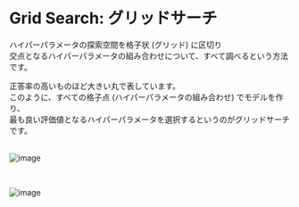 # Grid Search: グリッドサーチ

ハイパーパラメータの探索空間を格子状 (グリッド) に区切り<br>
交点となるハイパーパラメータの組み合わせについて、すべて調べるという方法です。<br>

正答率の高いものほど大きい丸で表しています。<br>
このように、すべての格子点 (ハイパーパラメータの組み合わせ) でモデルを作り、<br>
最も良い評価値となるハイパーパラメータを選択するというのがグリッドサーチです。<br>
<br>

![image](https://user-images.githubusercontent.com/17031124/42511359-a04b04c4-848c-11e8-80aa-54a9943509b5.png)

<br>

![image](https://user-images.githubusercontent.com/17031124/42511377-ab9e31fc-848c-11e8-98bd-cb7d6d240165.png)

<br>